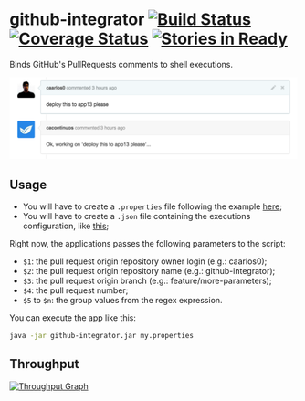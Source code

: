 # github-integrator [![Build Status](https://travis-ci.org/caarlos0/github-integrator.svg?branch=master)](https://travis-ci.org/caarlos0/github-integrator) [![Coverage Status](https://img.shields.io/coveralls/caarlos0/github-integrator.svg)](https://coveralls.io/r/caarlos0/github-integrator?branch=master) [![Stories in Ready](https://badge.waffle.io/caarlos0/github-integrator.png?label=ready&title=Ready)](https://waffle.io/caarlos0/github-integrator)

Binds GitHub's PullRequests comments to shell executions.

![screenshot](/image.png)

## Usage

- You will have to create a `.properties` file following the example [here][props];
- You will have to create a `.json` file containing the executions configuration,
like [this][executions];

Right now, the applications passes the following parameters to the script:

- `$1`: the pull request origin repository owner login (e.g.: caarlos0);
- `$2`: the pull request origin repository name (e.g.: github-integrator);
- `$3`: the pull request origin branch (e.g.: feature/more-parameters);
- `$4`: the pull request number;
- `$5` to `$n`: the group values from the regex expression.


You can execute the app like this:

```sh
java -jar github-integrator.jar my.properties
```

[props]: /src/test/resources/test.properties
[executions]: /src/test/resources/test.executions.json

## Throughput

[![Throughput Graph](https://graphs.waffle.io/caarlos0/github-integrator/throughput.svg)](https://waffle.io/caarlos0/github-integrator/metrics)
